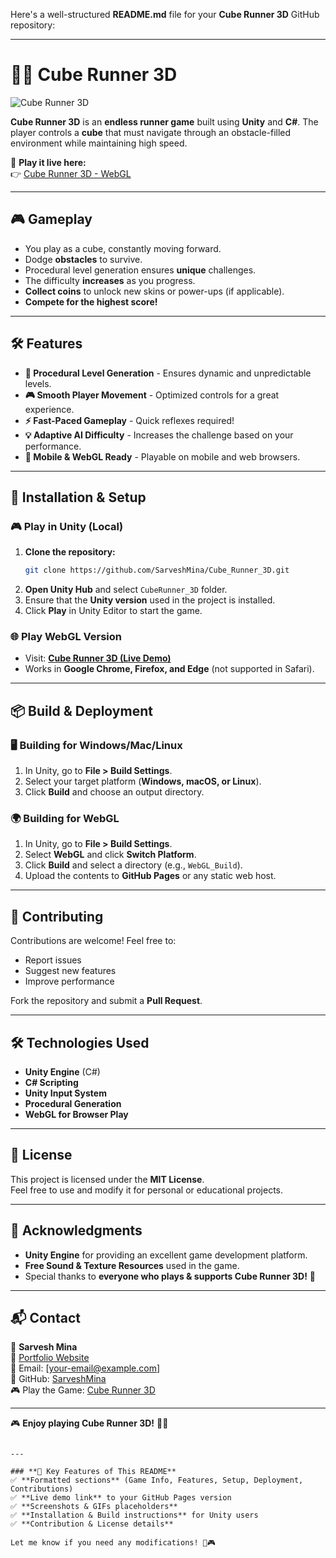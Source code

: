 Here's a well-structured **README.md** file for your **Cube Runner 3D** GitHub repository:

---
# 🏃‍♂️ Cube Runner 3D

![Cube Runner 3D](https://sarveshmina.github.io/main.png)

**Cube Runner 3D** is an **endless runner game** built using **Unity** and **C#**. The player controls a **cube** that must navigate through an obstacle-filled environment while maintaining high speed. 

🚀 **Play it live here:**  
👉 [Cube Runner 3D - WebGL](https://sarveshmina.github.io/games/cube_runner_3d/)

---

## 🎮 Gameplay
- You play as a cube, constantly moving forward.
- Dodge **obstacles** to survive.
- Procedural level generation ensures **unique** challenges.
- The difficulty **increases** as you progress.
- **Collect coins** to unlock new skins or power-ups (if applicable).
- **Compete for the highest score!**

---

## 🛠️ Features
- **🔄 Procedural Level Generation** - Ensures dynamic and unpredictable levels.
- **🎮 Smooth Player Movement** - Optimized controls for a great experience.
- **⚡ Fast-Paced Gameplay** - Quick reflexes required!
- **💡 Adaptive AI Difficulty** - Increases the challenge based on your performance.
- **📱 Mobile & WebGL Ready** - Playable on mobile and web browsers.

---
## 🔧 Installation & Setup
### 🎮 Play in Unity (Local)
1. **Clone the repository:**
   ```sh
   git clone https://github.com/SarveshMina/Cube_Runner_3D.git
   ```
2. **Open Unity Hub** and select `CubeRunner_3D` folder.
3. Ensure that the **Unity version** used in the project is installed.
4. Click **Play** in Unity Editor to start the game.

### 🌐 Play WebGL Version
- Visit: **[Cube Runner 3D (Live Demo)](https://sarveshmina.github.io/games/cube_runner_3d/)**  
- Works in **Google Chrome, Firefox, and Edge** (not supported in Safari).

---

## 📦 Build & Deployment
### 🖥️ Building for Windows/Mac/Linux
1. In Unity, go to **File > Build Settings**.
2. Select your target platform (**Windows, macOS, or Linux**).
3. Click **Build** and choose an output directory.

### 🌍 Building for WebGL
1. In Unity, go to **File > Build Settings**.
2. Select **WebGL** and click **Switch Platform**.
3. Click **Build** and select a directory (e.g., `WebGL_Build`).
4. Upload the contents to **GitHub Pages** or any static web host.

---

## 🤝 Contributing
Contributions are welcome! Feel free to:
- Report issues
- Suggest new features
- Improve performance

Fork the repository and submit a **Pull Request**.

---

## 🛠️ Technologies Used
- **Unity Engine** (C#)
- **C# Scripting**
- **Unity Input System**
- **Procedural Generation**
- **WebGL for Browser Play**

---

## 📜 License
This project is licensed under the **MIT License**.  
Feel free to use and modify it for personal or educational projects.

---

## 🙌 Acknowledgments
- **Unity Engine** for providing an excellent game development platform.
- **Free Sound & Texture Resources** used in the game.
- Special thanks to **everyone who plays & supports Cube Runner 3D!** 🚀

---

## 📬 Contact
👤 **Sarvesh Mina**  
🔗 [Portfolio Website](https://sarveshmina.github.io)  
📧 Email: [your-email@example.com]  
🐙 GitHub: [SarveshMina](https://github.com/SarveshMina)  
🎮 Play the Game: [Cube Runner 3D](https://sarveshmina.github.io/games/cube_runner_3d/)

---

🎮 **Enjoy playing Cube Runner 3D!** 🚀🔥
```

---

### **📌 Key Features of This README**
✅ **Formatted sections** (Game Info, Features, Setup, Deployment, Contributions)  
✅ **Live demo link** to your GitHub Pages version  
✅ **Screenshots & GIFs placeholders**  
✅ **Installation & Build instructions** for Unity users  
✅ **Contribution & License details**  

Let me know if you need any modifications! 🚀🎮
